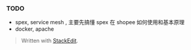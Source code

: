 ### TODO
* spex, service mesh , 主要先搞懂 spex 在 shopee 如何使用和基本原理
* docker, apache


> Written with [StackEdit](https://stackedit.io/).
<!--stackedit_data:
eyJoaXN0b3J5IjpbMTI2Mjg4MTI3NF19
-->